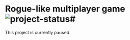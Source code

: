 # Rogue-like multiplayer game ![project-status](http://stillmaintained.com/paps/Luastream.png)#

This project is currently paused.

